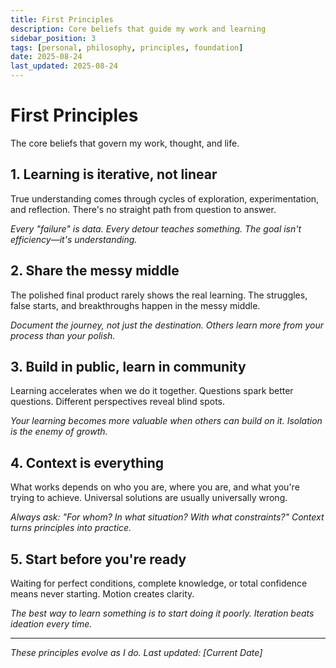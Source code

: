 ```yaml
---
title: First Principles
description: Core beliefs that guide my work and learning
sidebar_position: 3
tags: [personal, philosophy, principles, foundation]
date: 2025-08-24
last_updated: 2025-08-24
---
```


# First Principles

The core beliefs that govern my work, thought, and life.

## 1. Learning is iterative, not linear

True understanding comes through cycles of exploration, experimentation, and reflection. There's no straight path from question to answer.

*Every "failure" is data. Every detour teaches something. The goal isn't efficiency—it's understanding.*

## 2. Share the messy middle

The polished final product rarely shows the real learning. The struggles, false starts, and breakthroughs happen in the messy middle.

*Document the journey, not just the destination. Others learn more from your process than your polish.*

## 3. Build in public, learn in community

Learning accelerates when we do it together. Questions spark better questions. Different perspectives reveal blind spots.

*Your learning becomes more valuable when others can build on it. Isolation is the enemy of growth.*

## 4. Context is everything

What works depends on who you are, where you are, and what you're trying to achieve. Universal solutions are usually universally wrong.

*Always ask: "For whom? In what situation? With what constraints?" Context turns principles into practice.*

## 5. Start before you're ready

Waiting for perfect conditions, complete knowledge, or total confidence means never starting. Motion creates clarity.

*The best way to learn something is to start doing it poorly. Iteration beats ideation every time.*

---

*These principles evolve as I do. Last updated: [Current Date]*
